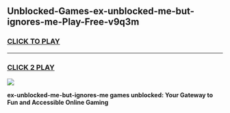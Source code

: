 
## Unblocked-Games-ex-unblocked-me-but-ignores-me-Play-Free-v9q3m
<h3>
<a href="https://premium76.site?title=ex-unblocked-me-but-ignores-me&ref=21A">CLICK TO PLAY</a></h3>
<hr>

<h3>
<a href="https://premium76.site?title=ex-unblocked-me-but-ignores-me&ref=21A">CLICK 2 PLAY</a>
  
</h3>

<a href="https://premium76.site?title=ex-unblocked-me-but-ignores-me&ref=21A"><img src="https://clearcache.store/games.png"></a>


**ex-unblocked-me-but-ignores-me games unblocked: Your Gateway to Fun and Accessible Online Gaming**

